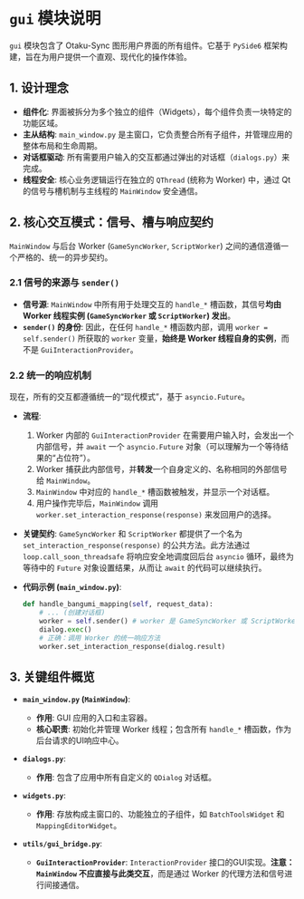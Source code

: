 # `gui` 模块说明

`gui` 模块包含了 Otaku-Sync 图形用户界面的所有组件。它基于 `PySide6` 框架构建，旨在为用户提供一个直观、现代化的操作体验。

## 1. 设计理念

- **组件化**: 界面被拆分为多个独立的组件（Widgets），每个组件负责一块特定的功能区域。
- **主从结构**: `main_window.py` 是主窗口，它负责整合所有子组件，并管理应用的整体布局和生命周期。
- **对话框驱动**: 所有需要用户输入的交互都通过弹出的对话框（`dialogs.py`）来完成。
- **线程安全**: 核心业务逻辑运行在独立的 `QThread` (统称为 Worker) 中，通过 Qt 的信号与槽机制与主线程的 `MainWindow` 安全通信。

## 2. 核心交互模式：信号、槽与响应契约

`MainWindow` 与后台 Worker (`GameSyncWorker`, `ScriptWorker`) 之间的通信遵循一个严格的、统一的异步契约。

### 2.1 信号的来源与 `sender()`

- **信号源**: `MainWindow` 中所有用于处理交互的 `handle_*` 槽函数，其信号**均由 Worker 线程实例 (`GameSyncWorker` 或 `ScriptWorker`) 发出**。
- **`sender()` 的身份**: 因此，在任何 `handle_*` 槽函数内部，调用 `worker = self.sender()` 所获取的 `worker` 变量，**始终是 Worker 线程自身的实例**，而不是 `GuiInteractionProvider`。

### 2.2 统一的响应机制

现在，所有的交互都遵循统一的“现代模式”，基于 `asyncio.Future`。

- **流程**:
    1. Worker 内部的 `GuiInteractionProvider` 在需要用户输入时，会发出一个内部信号，并 `await` 一个 `asyncio.Future` 对象（可以理解为一个等待结果的“占位符”）。
    2. Worker 捕获此内部信号，并**转发**一个自身定义的、名称相同的外部信号给 `MainWindow`。
    3. `MainWindow` 中对应的 `handle_*` 槽函数被触发，并显示一个对话框。
    4. 用户操作完毕后，`MainWindow` 调用 `worker.set_interaction_response(response)` 来发回用户的选择。

- **关键契约**: `GameSyncWorker` 和 `ScriptWorker` 都提供了一个名为 `set_interaction_response(response)` 的公共方法。此方法通过 `loop.call_soon_threadsafe` 将响应安全地调度回后台 `asyncio` 循环，最终为等待中的 `Future` 对象设置结果，从而让 `await` 的代码可以继续执行。

- **代码示例 (`main_window.py`)**:
  ```python
  def handle_bangumi_mapping(self, request_data):
      # ... (创建对话框)
      worker = self.sender() # worker 是 GameSyncWorker 或 ScriptWorker
      dialog.exec()
      # 正确：调用 Worker 的统一响应方法
      worker.set_interaction_response(dialog.result)
  ```

## 3. 关键组件概览

- **`main_window.py` (`MainWindow`)**: 
    - **作用**: GUI 应用的入口和主容器。
    - **核心职责**: 初始化并管理 Worker 线程；包含所有 `handle_*` 槽函数，作为后台请求的UI响应中心。

- **`dialogs.py`**: 
    - **作用**: 包含了应用中所有自定义的 `QDialog` 对话框。

- **`widgets.py`**: 
    - **作用**: 存放构成主窗口的、功能独立的子组件，如 `BatchToolsWidget` 和 `MappingEditorWidget`。

- **`utils/gui_bridge.py`**: 
    - **`GuiInteractionProvider`**: `InteractionProvider` 接口的GUI实现。**注意：`MainWindow` 不应直接与此类交互**，而是通过 Worker 的代理方法和信号进行间接通信。

